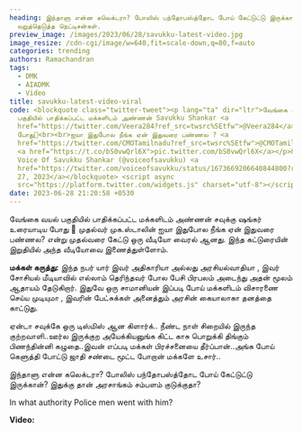 ```yaml
---
heading: இந்தாளு என்ன கலெக்டரா? போலிஸ் பந்தோபஸ்த்தோட போய் கேட்டுட்டு இருக்கான்?
  வறுத்தெடுத்த நெட்டிசன்கள்.
preview_image: /images/2023/06/28/savukku-latest-video.jpg
image_resize: /cdn-cgi/image/w=640,fit=scale-down,q=80,f=auto
categories: trending
authors: Ramachandran
tags:
  - DMK
  - AIADMK
  - Video
title: savukku-latest-video-viral
code: <blockquote class="twitter-tweet"><p lang="ta" dir="ltr">வேங்கை வயல்
  பகுதியில் பாதிக்கப்பட்ட மக்களிடம் அண்ணன் Savukku Shankar <a
  href="https://twitter.com/Veera284?ref_src=twsrc%5Etfw">@Veera284</a> உரையாடிய
  போது🤗<br><br>ஐயா இதுபோல நீங்க ஏன் இதுவரை பண்ணல ? <a
  href="https://twitter.com/CMOTamilnadu?ref_src=twsrc%5Etfw">@CMOTamilnadu</a>
  <a href="https://t.co/bS0vwQrl6X">pic.twitter.com/bS0vwQrl6X</a></p>&mdash;
  Voice Of Savukku Shankar (@voiceofsavukku) <a
  href="https://twitter.com/voiceofsavukku/status/1673669206640844800?ref_src=twsrc%5Etfw">June
  27, 2023</a></blockquote> <script async
  src="https://platform.twitter.com/widgets.js" charset="utf-8"></script>
date: 2023-06-28 21:20:58 +0530
---
```

வேங்கை வயல் பகுதியில் பாதிக்கப்பட்ட மக்களிடம் அண்ணன் சவுக்கு ஷங்கர்  உரையாடிய போது 🤗 முதல்வர் முக.ஸ்டாலின் ஐயா இதுபோல நீங்க ஏன் இதுவரை பண்ணல? என்று முதல்வரை கேட்டு ஒரு வீடியோ வைரல் ஆனது. இந்த கட்டுரையின் இறுதியில் அந்த வீடியோவை இணைத்துள்ளோம். 

**மக்கள் கருத்து:**
இந்த நபர் யார் இவர் அதிகாரியா  அல்லது அரசியல்வாதியா , இவர் சோசியல் மீடியாவில் எல்லாம் தெரிந்தவர் போல பேசி பிரபலம் அடைந்து அதன் மூலம் ஆதாயம் தேடுகிறார். இதுவே ஒரு சாமானியன் இப்படி போய் மக்களிடம் விசாரணை செய்ய முடியுமா , இவரின் பேட்சுக்கள் அனைத்தும் அரசின் கையாலாகா தனத்தை காட்டுது.

ஏன்டா சவுக்கே ஒரு டிஸ்மிஸ் ஆன கிளார்க்.. நீண்ட நாள் சிறையில் இருந்த குற்றவாளி..ஊர்ல இருக்குற அயேக்கியனுங்க கிட்ட காசு பொறுக்கி திங்கும் பிணந்தின்னி கழுதை..இவன் எப்படி மக்கள் பிரச்சனையை தீர்ப்பான்..அங்க போய் கெளுத்தி போட்டு ஜாதி சண்டை மூட்ட போறான் மக்களே உசார்..

இந்தாளு என்ன கலெக்டரா? போலிஸ் பந்தோபஸ்த்தோட போய் கேட்டுட்டு இருக்கான்? இதுக்கு தான் அரசாங்கம் சம்பளம் குடுக்குதா? 

In what authority Police men went with him? 

**V﻿ideo:**